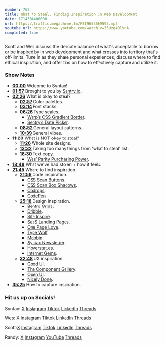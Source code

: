 ```yaml
---
number: 762
title: What to Steal. Finding Inspiration in Web Development
date: 1714388400000
url: https://traffic.megaphone.fm/FSI9653569593.mp3
youtube_url: https://www.youtube.com/watch?v=35Uzg40lVnA
completed: true
---
```


Scott and Wes discuss the delicate balance of what's acceptable to borrow or be inspired by in web development and what crosses into territory that's off-limits. Tune in as they share personal experiences, discuss where to find ethical inspiration, and offer tips on how to effectively capture and utilize it.

### Show Notes

* **[00:00](#t=00:00)** Welcome to Syntax!
* **[01:57](#t=01:57)** Brought to you by [Sentry.io](https://www.sentry.io/syntax).
* **[02:26](#t=02:26)** What is okay to steal?
    * **[02:57](#t=02:57)** Color palettes.
    * **[03:14](#t=03:14)** Font stacks.
    * **[06:26](#t=06:26)** Type scales.
        * [Warp’s CSS Gradient Border](https://www.tiktok.com/@wesbos/video/7198565156853386502).
        * [Sentry’s Date Picker](https://x.com/syntaxfm/status/1775907339792490785).
    * **[08:52](#t=08:52)** General layout patterns.
    * **[10:39](#t=10:39)** General vibes.
* **[11:20](#t=11:20)** What is NOT okay to steal?
    * **[11:26](#t=11:26)** Whole site designs.
    * **[13:32](#t=13:32)** Taking too many things from 'what to steal' list.
    * **[16:30](#t=16:30)** Text copy.
        * [Wes’ Parity Purchasing Power](https://wesbos.com/parity-purchasing-power).
* **[18:48](#t=18:48)** What we've had stolen + how it feels.
* **[21:45](#t=21:45)** Where to find inspiration.
    * **[21:56](#t=21:56)** Code inspiration.
        * [CSS Scan Buttons](https://getcssscan.com/css-buttons-examples).
        * [CSS Scan Box Shadows](https://getcssscan.com/css-box-shadow-examples?ref=beautifulbuttons-bottom).
        * [Codrops](https://tympanus.net/codrops/).
        * [CodePen](https://codepen.io/)
    * **[25:18](#t=25:18)** Design inspiration.
        * [Bentro Grids](https://bentogrids.com/).
        * [Dribble](https://dribbble.com/).
        * [Site Inspire](https://www.siteinspire.com/).
        * [SaaS Landing Pages](https://saaslandingpage.com/).
        * [One Page Love](https://onepagelove.com/).
        * [Type Wolf](https://www.typewolf.com/).
        * [Mobbin](https://mobbin.com/browse/ios/apps).
        * [Syntax Newsletter](https://syntax.fm/snackpack/).
        * [Hoverstat.es](https://www.hoverstat.es/).
        * [Internet Gems](https://ilovecreatives.com/internet-gems).
    * **[32:48](#t=32:48)** UX inspiration.
        * [Good UI](https://goodui.org/).
        * [The Component Gallery](https://component.gallery/).
        * [Open UI](https://open-ui.org/).
        * [Nicely Done](https://nicelydone.club/).
* **[35:25](#t=35:25)** How to capture inspiration.

### Hit us up on Socials!

Syntax: [X](https://twitter.com/syntaxfm) [Instagram](https://www.instagram.com/syntax_fm/) [Tiktok](https://www.tiktok.com/@syntaxfm) [LinkedIn](https://www.linkedin.com/company/96077407/admin/feed/posts/) [Threads](https://www.threads.net/@syntax_fm)

Wes: [X](https://twitter.com/wesbos) [Instagram](https://www.instagram.com/wesbos/) [Tiktok](https://www.tiktok.com/@wesbos) [LinkedIn](https://www.linkedin.com/in/wesbos/) [Threads](https://www.threads.net/@wesbos)

Scott:[X](https://twitter.com/stolinski) [Instagram](https://www.instagram.com/stolinski/) [Tiktok](https://www.tiktok.com/@stolinski) [LinkedIn](https://www.linkedin.com/in/stolinski/) [Threads](https://www.threads.net/@stolinski)

Randy: [X](https://twitter.com/randyrektor) [Instagram](https://www.instagram.com/randyrektor/) [YouTube](https://www.youtube.com/@randyrektor) [Threads](https://www.threads.net/@randyrektor)
